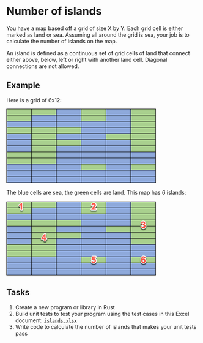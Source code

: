 # Number of islands

You have a map based off a grid of size X by Y. Each grid cell is either marked as land or sea.
Assuming all around the grid is sea, your job is to calculate the number of islands on the map.

An island is defined as a continuous set of grid cells of land that connect either above, below, left or right with another land cell. Diagonal connections are not allowed.


## Example

Here is a grid of 6x12:

![](islands-1.png)

The blue cells are sea, the green cells are land. This map has 6 islands:

![](islands-2.png)

## Tasks

1. Create a new program or library in Rust
1. Build unit tests to test your program using the test cases in this Excel document: [`islands.xlsx`](./islands.xlsx)
1. Write code to calculate the number of islands that makes your unit tests pass
